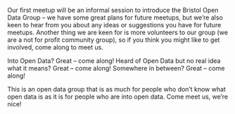

Our first meetup will be an informal session to introduce
the Bristol Open Data Group – we have some great plans for future meetups, but
we’re also keen to hear from you about any ideas or suggestions you have for future
meetups. Another thing we are keen for is more volunteers to our group (we are
a not for profit community group), so if you think you might like to get involved,
come along to meet us. 

Into Open Data? Great – come along! Heard of Open Data but
no real idea what it means? Great – come along! Somewhere in between? Great –
come along! 

This is an open data group that is as much for people who
don’t know what open data is as it is for people who are into open data. Come
meet us, we’re nice!

